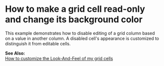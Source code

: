 # How to make a grid cell read-only and change its background color


<p>This example demonstrates how to disable editing of a grid column based on a value in another column. A disabled cell's appearance is customized to distinguish it from editable cells.</p><p><strong>See Also:</strong><br />
<a href="https://www.devexpress.com/Support/Center/p/A255">How to customize the Look-And-Feel of my grid cells</a></p>

<br/>


